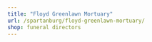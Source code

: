 ```yaml
---
title: "Floyd Greenlawn Mortuary"
url: /spartanburg/floyd-greenlawn-mortuary/
shop: funeral directors
---
```

